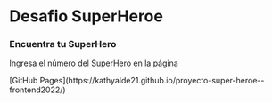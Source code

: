 <h1>Desafio SuperHeroe</h1>
<h3>Encuentra tu SuperHero</h3>
<p>Ingresa el número del SuperHero en la página</p>
<p>[GitHub Pages](https://kathyalde21.github.io/proyecto-super-heroe--frontend2022/)</p> 
